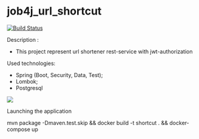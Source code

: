 # job4j_url_shortcut

[![Build Status](https://app.travis-ci.com/kalenikov/job4j_url_shortcut.svg?branch=main)](https://app.travis-ci.com/kalenikov/job4j_url_shortcut)

Description :
- This project represent url shortener rest-service with jwt-authorization

Used technologies:
- Spring (Boot, Security, Data, Test);
- Lombok;
- Postgresql

![](https://img.shields.io/badge/java-%3E%3D%208%20-orange)

Launching the application

mvn package -Dmaven.test.skip && docker build -t shortcut . && docker-compose up